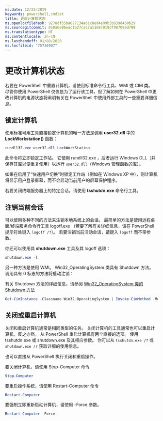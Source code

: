 ```yaml
---
ms.date: 12/23/2019
keywords: powershell,cmdlet
title: 更改计算机状态
ms.openlocfilehash: 9278df55ba027134a61c8ed4e89b5b839d460b29
ms.sourcegitcommit: 058a6e86eac1b27ca57a11687019df98709ed709
ms.translationtype: HT
ms.contentlocale: zh-CN
ms.lasthandoff: 01/08/2020
ms.locfileid: "75736907"
---
```

# <a name="changing-computer-state"></a>更改计算机状态

若要在 PowerShell 中重置计算机，请使用标准命令行工具、WMI 或 CIM 类。
尽管你使用 PowerShell 仅仅是为了运行该工具，但了解如何在 PowerShell 中更改计算机的电源状态将阐明有关在 PowerShell 中使用外部工具的一些重要详细信息。

## <a name="locking-a-computer"></a>锁定计算机

使用标准可用工具直接锁定计算机的唯一方法是调用 **user32.dll** 中的 **LockWorkstation()** 函数：

```powershell
rundll32.exe user32.dll,LockWorkStation
```

此命令将立即锁定工作站。 它使用 rundll32.exe  ，后者运行 Windows DLL（并保存其库以便重复使用）以运行 `user32.dll`（Windows 管理函数的库）。

如果在启用了“快速用户切换”时锁定工作站（例如在 Windows XP 中），则计算机将显示用户登录屏幕，而不会启动当前用户的屏幕保护程序。

若要关闭终端服务器上的特定会话，请使用 **tsshutdn.exe** 命令行工具。

## <a name="logging-off-the-current-session"></a>注销当前会话

可以使用多种不同的方法来注销本地系统上的会话。 最简单的方法是使用远程桌面/终端服务命令行工具 logoff.exe  （若要了解有关详细信息，请在 PowerShell 提示符处键入 `logoff /?`）。 若要注销当前活动会话，请键入 `logoff` 而不带参数。

你还可以使用具 **shutdown.exe** 工具及其 logoff 选项：

```powershell
shutdown.exe -l
```

另一种方法是使用 WMI。 Win32_OperatingSystem  类具有 Shutdown  方法。
调用具有 0 标志的方法将启动注销：

有关 Shutdown  方法的详细信息，请参阅 [Win32_OperatingSystem 类的 Shutdown 方法](/windows/win32/cimwin32prov/shutdown-method-in-class-win32-operatingsystem)

```powershell
Get-CimInstance -Classname Win32_OperatingSystem | Invoke-CimMethod -MethodName Shutdown
```

## <a name="shutting-down-or-restarting-a-computer"></a>关闭或重启计算机

关闭和重启计算机通常是相同类型的任务。 关闭计算机的工具通常也可以重启计算机，反之亦然。 从 PowerShell 重启计算机有两个直接的选项。 使用 tsshutdn.exe  或 shutdown.exe  及其相应参数。 你可以从 `tsshutdn.exe /?` 或 `shutdown.exe /?` 获取详细的使用信息。

也可以直接从 PowerShell 执行关闭和重启操作。

要关闭计算机，请使用 Stop-Computer 命令

```powershell
Stop-Computer
```

要重启操作系统，请使用 Restart-Computer 命令

```powershell
Restart-Computer
```

要强制立即重新启动计算机，请使用 -Force 参数。

```powershell
Restart-Computer -Force
```
